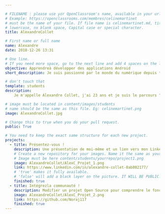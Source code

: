 ```yaml
---

# FILENAME : please use yor OpenClassroom's name, available in your url.
# Example: https://openclassrooms.com/membres/celinemartinet
# must be the name of your file. If file name is celinemartinet.md, title is celinemartinet.
# lowercase, no blank space, Capital case or special character.
title: AlexandreCollet

# First name or full name
name: Alexandre
date: 2018-12-26 13:31

# One line.
# If you need more space, go to the next line and add 4 spaces on the left, as in 'description'.
objective: Apprendreà développer des applications Android
short_description: Je suis passionné par le monde du numérique depuis toujours.

# don't touch that
template: students
description:
    Je m'appelle Alexandre Collet, j'ai 23 ans et je suis le parcours "Développeur d'applications Android". Je suis passionné     des jeux vidéos et par l'informatique en général.

# image must be located in content/images/students
# name should be the same as this file. Eg: celinemartinet.png
image: AlexandreCollet.jpg

# Change this to true when you do your pull request.
public: True

# You need to keep the exact same structure for each new project.
projects:
  - title: Présentez-vous !
    description: Une présentation de moi-même et un lien vers mon LinkedIn.
    # Create a new repository for your images. Name it the same as your nickname and profile picture.
    # Image must be here content/students/yourrepo/project1.png
    image: AlexandreCollet/AlexC_Projet_1.png
    link: https://www.linkedin.com/in/alexandre-collet-8ab882177/
    # 'true' makes it fully available.
    # 'false' will add a black layer on the picture. IT WILL BE PUBLIC!
    finished: true
  - title: Intégrezla communauté !
    description: Modifier un projet Open Source pour comprendre le fonctionnement de Git, de Github et des pull requests.
    image: AlexandreCollet/AlexC_Projet_2.png
    link: https://github.com/Noraj117
    finished: true
---
```


